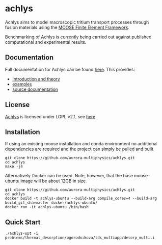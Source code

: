 achlys
=====

Achlys aims to model macroscopic tritium transport processes through fusion materials using the 
[MOOSE Finite Element Framework](http://mooseframework.org).

Benchmarking of Achlys is currently being carried out against published computational and experimental results.

## Documentation

Full documentation for Achlys can be found [here](https://aurora-multiphysics.github.io/achlys/).
This provides:

- [Introduction and theory](https://aurora-multiphysics.github.io/achlys/module/introduction.html)
- [examples](https://aurora-multiphysics.github.io/achlys/module/examples/index.html)
- [source documentation](https://aurora-multiphysics.github.io/achlys/source/index.html)

## License

[Achlys](https://github.com/aurora-multiphysics/achlys) is licensed under LGPL v2.1, see [here](https://github.com/aurora-multiphysics/achlys/blob/maaster/LICENSE).

## Installation

If using an existing moose installation and conda environment no additional dependencies are required and the project can simply be pulled and built.

```
git clone https://github.com/aurora-multiphysics/achlys.git
cd achlys
make -j4
```

Alternatively Docker can be used. Note, however, that the base moose-ubuntu image will be about 12GB in size.

```
git clone https://github.com/aurora-multiphysics/achlys.git
cd achlys
docker build -t achlys-ubuntu --build-arg compile_cores=4 --build-arg build_git_sha=master docker/achlys-ubuntu/
docker run -it achlys-ubuntu /bin/bash
```

## Quick Start

```
./achlys-opt -i problems/thermal_desorption/ogorodnikova/tds_multiapp/desorp_multi.i
```
